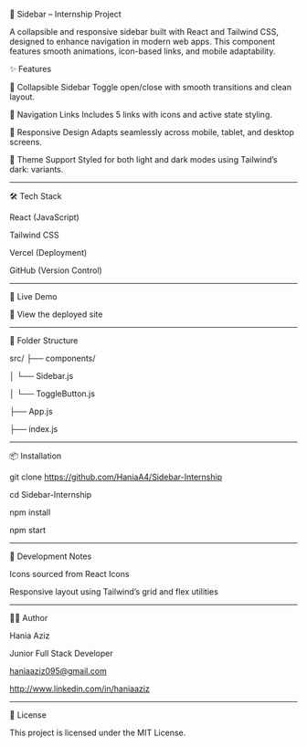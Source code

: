 📁 Sidebar – Internship Project


A collapsible and responsive sidebar built with React and Tailwind CSS, designed to enhance navigation in modern web apps. This component features smooth animations, icon-based links, and mobile adaptability.

✨ Features

📂 Collapsible Sidebar Toggle open/close with smooth transitions and clean layout.

🔗 Navigation Links Includes 5 links with icons and active state styling.

📱 Responsive Design Adapts seamlessly across mobile, tablet, and desktop screens.

🎨 Theme Support Styled for both light and dark modes using Tailwind’s dark: variants.

--------------------------------------------------------------------------------------------
🛠️ Tech Stack

React (JavaScript)

Tailwind CSS

Vercel (Deployment)

GitHub (Version Control)

--------------------------------------------------------------------------------------------

🚀 Live Demo

🔗 View the deployed site

--------------------------------------------------------------------------------------------

📂 Folder Structure

src/
├── components/

│   └── Sidebar.js

│   └── ToggleButton.js

├── App.js

├── index.js

--------------------------------------------------------------------------------------------

📦 Installation

git clone https://github.com/HaniaA4/Sidebar-Internship

cd Sidebar-Internship

npm install

npm start

--------------------------------------------------------------------------------------------

🧪 Development Notes

Icons sourced from React Icons

Responsive layout using Tailwind’s grid and flex utilities

--------------------------------------------------------------------------------------------

🙋‍♀️ Author

Hania Aziz 

Junior Full Stack Developer 

haniaaziz095@gmail.com

http://www.linkedin.com/in/haniaaziz

---------------------------------------------------------------------------------------------

📄 License

This project is licensed under the MIT License.
